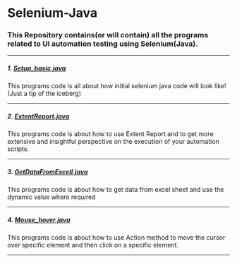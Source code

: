 # Selenium-Java

### This Repository contains(or will contain) all the programs related to UI automation testing using Selenium(Java). 

---

##### **1. [Setup_basic.java](https://github.com/loydtellis/Selenium-Java/blob/main/Setup_basic.java)**
This programs code is all about how initial selenium java code will look like! (Just a tip of the iceberg)

---

##### **2. [ExtentReport.java](https://github.com/loydtellis/Selenium-Java/blob/main/ExtentReport.java)**
This programs code is about how to use Extent Report and to get more extensive and insightful perspective on the execution of your automation scripts.

---

##### **3. [GetDataFromExcell.java](https://github.com/loydtellis/Selenium-Java/blob/main/GetDataFromExcell.java)**
This programs code is about how to get data from excel sheet and use the dynamic value where required

---

##### **4. [Mouse_hover.java](https://github.com/loydtellis/Selenium-Java/blob/main/Mouse_hover.java)**
This programs code is about how to use Action method to move the cursor over specific element and then click on a specific element.

---
